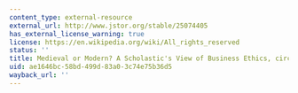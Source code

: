 ```yaml
---
content_type: external-resource
external_url: http://www.jstor.org/stable/25074405
has_external_license_warning: true
license: https://en.wikipedia.org/wiki/All_rights_reserved
status: ''
title: Medieval or Modern? A Scholastic's View of Business Ethics, circa 1430
uid: ae1646bc-58bd-499d-83a0-3c74e75b36d5
wayback_url: ''
---
```

